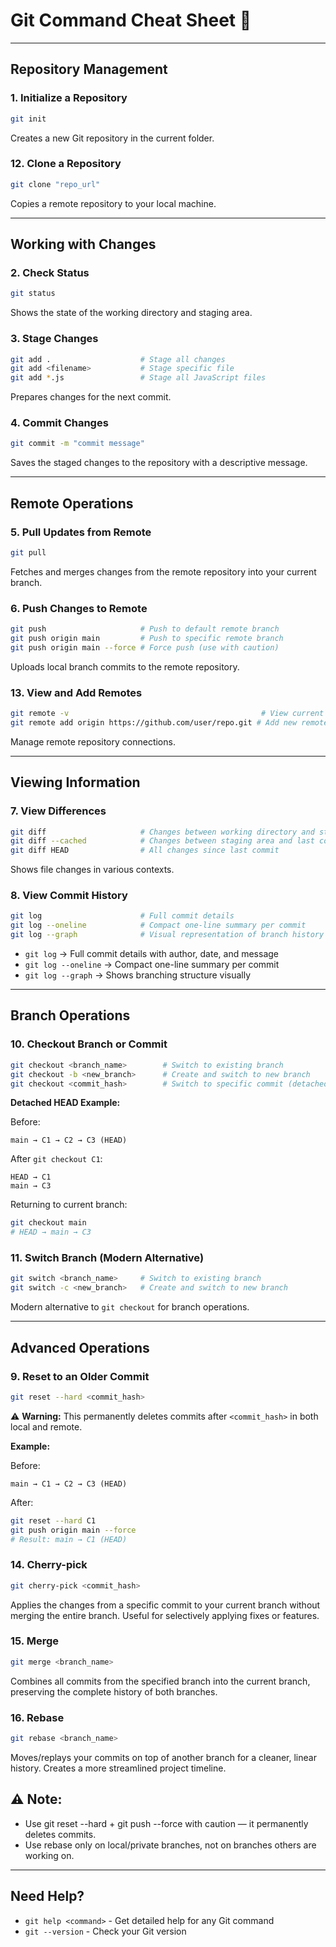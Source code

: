# Git Command Cheat Sheet 📌
---

## Repository Management

### 1. Initialize a Repository
```bash
git init
```
Creates a new Git repository in the current folder.

### 12. Clone a Repository
```bash
git clone "repo_url"
```
Copies a remote repository to your local machine.

---

## Working with Changes

### 2. Check Status
```bash
git status
```
Shows the state of the working directory and staging area.

### 3. Stage Changes
```bash
git add .                    # Stage all changes
git add <filename>           # Stage specific file
git add *.js                 # Stage all JavaScript files
```
Prepares changes for the next commit.

### 4. Commit Changes
```bash
git commit -m "commit message"
```
Saves the staged changes to the repository with a descriptive message.

---

## Remote Operations

### 5. Pull Updates from Remote
```bash
git pull
```
Fetches and merges changes from the remote repository into your current branch.

### 6. Push Changes to Remote
```bash
git push                     # Push to default remote branch
git push origin main         # Push to specific remote branch
git push origin main --force # Force push (use with caution)
```
Uploads local branch commits to the remote repository.

### 13. View and Add Remotes
```bash
git remote -v                                           # View current remotes
git remote add origin https://github.com/user/repo.git # Add new remote
```
Manage remote repository connections.

---

## Viewing Information

### 7. View Differences
```bash
git diff                     # Changes between working directory and staging area
git diff --cached            # Changes between staging area and last commit
git diff HEAD                # All changes since last commit
```
Shows file changes in various contexts.

### 8. View Commit History
```bash
git log                      # Full commit details
git log --oneline            # Compact one-line summary per commit
git log --graph              # Visual representation of branch history
```
- `git log` → Full commit details with author, date, and message
- `git log --oneline` → Compact one-line summary per commit
- `git log --graph` → Shows branching structure visually

---

## Branch Operations

### 10. Checkout Branch or Commit
```bash
git checkout <branch_name>        # Switch to existing branch
git checkout -b <new_branch>      # Create and switch to new branch
git checkout <commit_hash>        # Switch to specific commit (detached HEAD)
```

**Detached HEAD Example:**

Before:
```
main → C1 → C2 → C3 (HEAD)
```

After `git checkout C1`:
```
HEAD → C1
main → C3
```

Returning to current branch:
```bash
git checkout main
# HEAD → main → C3
```

### 11. Switch Branch (Modern Alternative)
```bash
git switch <branch_name>     # Switch to existing branch
git switch -c <new_branch>   # Create and switch to new branch
```
Modern alternative to `git checkout` for branch operations.

---

## Advanced Operations

### 9. Reset to an Older Commit
```bash
git reset --hard <commit_hash>
```
⚠️ **Warning:** This permanently deletes commits after `<commit_hash>` in both local and remote.

**Example:**

Before:
```
main → C1 → C2 → C3 (HEAD)
```

After:
```bash
git reset --hard C1
git push origin main --force
# Result: main → C1 (HEAD)
```

### 14. Cherry-pick
```bash
git cherry-pick <commit_hash>
```
Applies the changes from a specific commit to your current branch without merging the entire branch. Useful for selectively applying fixes or features.

### 15. Merge
```bash
git merge <branch_name>
```
Combines all commits from the specified branch into the current branch, preserving the complete history of both branches.

### 16. Rebase
```bash
git rebase <branch_name>
```
Moves/replays your commits on top of another branch for a cleaner, linear history. Creates a more streamlined project timeline.

## ⚠ Note:

- Use git reset --hard + git push --force with caution — it permanently deletes commits.
- Use rebase only on local/private branches, not on branches others are working on.

---

## Need Help?
- `git help <command>` - Get detailed help for any Git command
- `git --version` - Check your Git version
